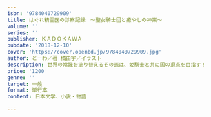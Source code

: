 ```yaml
---
isbn: '9784040729909'
title: はぐれ精霊医の診察記録　～聖女騎士団と癒やしの神業～
volume: ''
series: ''
publisher: ＫＡＤＯＫＡＷＡ
pubdate: '2018-12-10'
cover: 'https://cover.openbd.jp/9784040729909.jpg'
author: とーわ／著 橘由宇／イラスト
description: 世界の常識を塗り替えるその医は、姫騎士と共に国の頂点を目指す！
price: '1200'
genre: ''
target: 一般
format: 単行本
content: 日本文学、小説・物語

---
```

